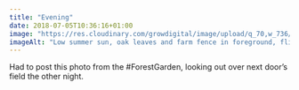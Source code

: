 ```yaml
---
title: "Evening"
date: 2018-07-05T10:36:16+01:00
image: "https://res.cloudinary.com/growdigital/image/upload/q_70,w_736/v1544269843/field-41299169140.jpg"
imageAlt: "Low summer sun, oak leaves and farm fence in foreground, flies caught in light, field to trees in background"
---
```


Had to post this photo from the #ForestGarden, looking out over next door’s field the other night.

